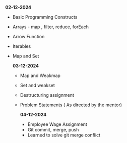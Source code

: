 
**02-12-2024**
- Basic Programming Constructs
- Arrays - map , filter, reduce, forEach
- Arrow Function
- Iterables
- Map and Set


  **03-12-2024**
  - Map and Weakmap
  - Set and weakset
  - Destructuring assignment
  - Problem Statements ( As directed by the mentor)
 
    **04-12-2024**
    - Employee Wage Assignment
    - Git commit, merge, push
    - Learned to solve git merge conflict


  
  
